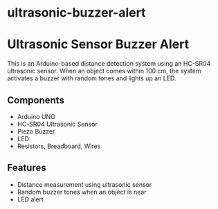 # ultrasonic-buzzer-alert
# Ultrasonic Sensor Buzzer Alert

This is an Arduino-based distance detection system using an HC-SR04 ultrasonic sensor. When an object comes within 100 cm, the system activates a buzzer with random tones and lights up an LED.

## Components
- Arduino UNO
- HC-SR04 Ultrasonic Sensor
- Piezo Buzzer
- LED
- Resistors, Breadboard, Wires

## Features
- Distance measurement using ultrasonic sensor
- Random buzzer tones when an object is near
- LED alert

